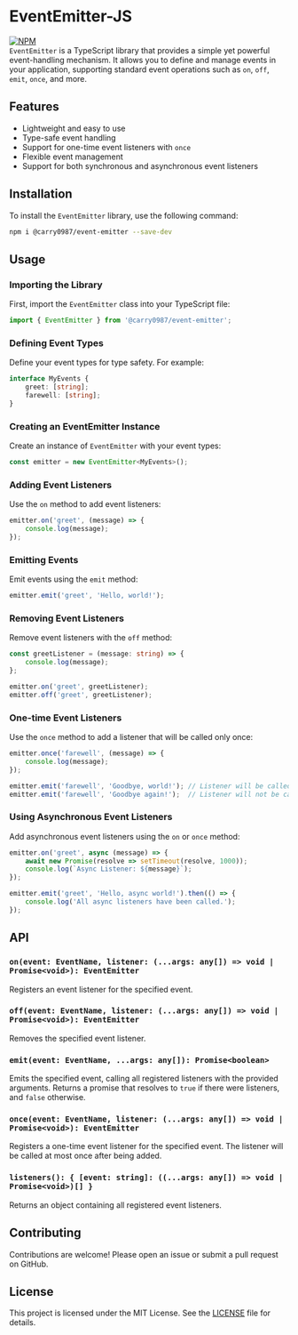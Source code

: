 # EventEmitter-JS
[![NPM](https://img.shields.io/npm/v/@carry0987/event-emitter.svg)](https://www.npmjs.com/package/@carry0987/event-emitter)  
`EventEmitter` is a TypeScript library that provides a simple yet powerful event-handling mechanism. It allows you to define and manage events in your application, supporting standard event operations such as `on`, `off`, `emit`, `once`, and more.

## Features
- Lightweight and easy to use
- Type-safe event handling
- Support for one-time event listeners with `once`
- Flexible event management
- Support for both synchronous and asynchronous event listeners

## Installation
To install the `EventEmitter` library, use the following command:

```bash
npm i @carry0987/event-emitter --save-dev
```

## Usage

### Importing the Library
First, import the `EventEmitter` class into your TypeScript file:

```typescript
import { EventEmitter } from '@carry0987/event-emitter';
```

### Defining Event Types
Define your event types for type safety. For example:

```typescript
interface MyEvents {
    greet: [string];
    farewell: [string];
}
```

### Creating an EventEmitter Instance
Create an instance of `EventEmitter` with your event types:

```typescript
const emitter = new EventEmitter<MyEvents>();
```

### Adding Event Listeners
Use the `on` method to add event listeners:

```typescript
emitter.on('greet', (message) => {
    console.log(message);
});
```

### Emitting Events
Emit events using the `emit` method:

```typescript
emitter.emit('greet', 'Hello, world!');
```

### Removing Event Listeners
Remove event listeners with the `off` method:

```typescript
const greetListener = (message: string) => {
    console.log(message);
};

emitter.on('greet', greetListener);
emitter.off('greet', greetListener);
```

### One-time Event Listeners
Use the `once` method to add a listener that will be called only once:

```typescript
emitter.once('farewell', (message) => {
    console.log(message);
});

emitter.emit('farewell', 'Goodbye, world!'); // Listener will be called
emitter.emit('farewell', 'Goodbye again!');  // Listener will not be called
```

### Using Asynchronous Event Listeners
Add asynchronous event listeners using the `on` or `once` method:

```typescript
emitter.on('greet', async (message) => {
    await new Promise(resolve => setTimeout(resolve, 1000));
    console.log(`Async Listener: ${message}`);
});

emitter.emit('greet', 'Hello, async world!').then(() => {
    console.log('All async listeners have been called.');
});
```

## API

### `on(event: EventName, listener: (...args: any[]) => void | Promise<void>): EventEmitter`
Registers an event listener for the specified event.

### `off(event: EventName, listener: (...args: any[]) => void | Promise<void>): EventEmitter`
Removes the specified event listener.

### `emit(event: EventName, ...args: any[]): Promise<boolean>`
Emits the specified event, calling all registered listeners with the provided arguments. Returns a promise that resolves to `true` if there were listeners, and `false` otherwise.

### `once(event: EventName, listener: (...args: any[]) => void | Promise<void>): EventEmitter`
Registers a one-time event listener for the specified event. The listener will be called at most once after being added.

### `listeners(): { [event: string]: ((...args: any[]) => void | Promise<void>)[] }`
Returns an object containing all registered event listeners.

## Contributing
Contributions are welcome! Please open an issue or submit a pull request on GitHub.

## License
This project is licensed under the MIT License. See the [LICENSE](LICENSE) file for details.
